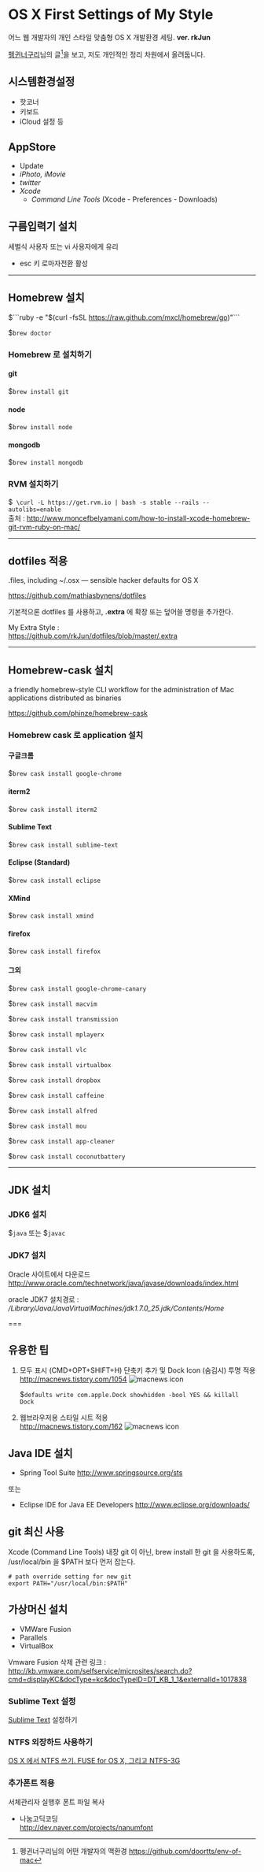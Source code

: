 # OS X First Settings of My Style

어느 웹 개발자의 개인 스타일 맞춤형 OS X 개발환경 세팅. **ver. rkJun**

[펭귄너구리](http://blog.doortts.com)님의 글[^1]을 보고, 저도 개인적인 정리 차원에서 올려둡니다.

[^1]: 펭귄너구리님의 어떤 개발자의 맥환경 <https://github.com/doortts/env-of-mac>

## 시스템환경설정

- 핫코너
- 키보드
- iCloud 설정 등
 
## AppStore
- Update
- *iPhoto, iMovie*
- *twitter*
- *Xcode*
  - *Command Line Tools* (Xcode - Preferences - Downloads)

## 구름입력기 설치
세벌식 사용자 또는 vi 사용자에게 유리

- esc 키 로마자전환 활성

***
## Homebrew 설치

$```ruby -e "$(curl -fsSL https://raw.github.com/mxcl/homebrew/go)"```

$```brew doctor```

### Homebrew 로 설치하기

#### git
$```brew install git```

#### node
$```brew install node```

#### mongodb
$```brew install mongodb```

### RVM 설치하기
$``` \curl -L https://get.rvm.io | bash -s stable --rails --autolibs=enable```   
출처 : <http://www.moncefbelyamani.com/how-to-install-xcode-homebrew-git-rvm-ruby-on-mac/>


***
## dotfiles 적용
.files, including ~/.osx — sensible hacker defaults for OS X

<https://github.com/mathiasbynens/dotfiles>

기본적으론 dotfiles 를 사용하고,
**.extra** 에 확장 또는 덮어쓸 명령을 추가한다.

My Extra Style :  
<https://github.com/rkJun/dotfiles/blob/master/.extra>



***
## Homebrew-cask 설치

a friendly homebrew-style CLI workflow for the administration of Mac applications distributed as binaries

<https://github.com/phinze/homebrew-cask>

### Homebrew cask 로 application 설치

#### 구글크롬
$```brew cask install google-chrome``` 

#### iterm2
$```brew cask install iterm2```

#### Sublime Text 
$```brew cask install sublime-text```

#### Eclipse (Standard)
$```brew cask install eclipse```

#### XMind
$```brew cask install xmind```

#### firefox
$```brew cask install firefox```

#### 그외 
$```brew cask install google-chrome-canary```

$```brew cask install macvim```

$```brew cask install transmission```

$```brew cask install mplayerx```

$```brew cask install vlc```

$```brew cask install virtualbox```

$```brew cask install dropbox```

$```brew cask install caffeine```

$```brew cask install alfred```

$```brew cask install mou```

$```brew cask install app-cleaner```

$```brew cask install coconutbattery```

---
## JDK 설치

### JDK6 설치

$```java``` 또는 $```javac```

### JDK7 설치

Oracle 사이트에서 다운로드  
<http://www.oracle.com/technetwork/java/javase/downloads/index.html>

 oracle JDK7 설치경로 :  
 _/Library/Java/JavaVirtualMachines/jdk1.7.0_25.jdk/Contents/Home_


===
## 유용한 팁
1. 모두 표시 (CMD+OPT+SHIFT+H) 단축키 추가 및 Dock Icon (숨김시) 투명 적용  
   <http://macnews.tistory.com/1054>
   ![macnews icon](http://cfile27.uf.tistory.com/original/206B013E4FE755FD15303C "macnews.tistory.com")
   
   $```defaults write com.apple.Dock showhidden -bool YES && killall Dock```

2. 웹브라우저용 스타일 시트 적용  
   <http://macnews.tistory.com/162> ![macnews icon][mnfavi]

[mnfavi]: http://cfile27.uf.tistory.com/original/206B013E4FE755FD15303C "macnews.tistory.com"
   

## Java IDE 설치

* Spring Tool Suite <http://www.springsource.org/sts>  

또는
 
* Eclipse IDE for Java EE Developers <http://www.eclipse.org/downloads/>

## git 최신 사용

Xcode (Command Line Tools) 내장 git 이 아닌, brew install 한 git 을 사용하도록, /usr/local/bin 을 $PATH 보다 먼저 잡는다.

```
# path override setting for new git
export PATH="/usr/local/bin:$PATH"
```

## 가상머신 설치
* VMWare Fusion
* Parallels 
* VirtualBox

Vmware Fusion 삭제 관련 링크 :  
<http://kb.vmware.com/selfservice/microsites/search.do?cmd=displayKC&docType=kc&docTypeID=DT_KB_1_1&externalId=1017838>

### Sublime Text 설정

[Sublime Text][st] 설정하기


[st]: http://sublimetext.com

### NTFS 외장하드 사용하기

[OS X 에서 NTFS 쓰기. FUSE for OS X, 그리고 NTFS-3G](http://rkjun.wordpress.com/2013/07/14/os-x-%EC%97%90%EC%84%9C-ntfs-%EC%93%B0%EA%B8%B0-fuse-for-os-x-%EA%B7%B8%EB%A6%AC%EA%B3%A0-ntfs-3g/)

### 추가폰트 적용
서체관리자 실행후 폰트 파일 복사

* 나눔고딕코딩  
   <http://dev.naver.com/projects/nanumfont>

 
<!--
> Right angle brackets &gt; are used for block quotes.
> 
~~Strikethrough~~

```
Fenced code blocks are like Stardard Markdown’s regular code
blocks, except that they’re not indented and instead rely on
a start and end fence lines to delimit the code block.
```

First Header | Second Header | Third Header
------------ | ------------- | ------------
Content Cell | Content Cell  | Content Cell
Content Cell | Content Cell  | Content Cell

If you wish, you can add a leading and tailing pipe to each line of the table:

| First Header | Second Header | Third Header |
| ------------ | ------------- | ------------ |
| Content Cell | Content Cell  | Content Cell |
| Content Cell | Content Cell  | Content Cell |

Specify alignement for each column by adding colons to separator lines:

First Header | Second Header | Third Header
:----------- | :-----------: | -----------:
Left         | Center        | Right
Left         | Center        | Right
-->

<!--### Shortcuts

#### View

* Toggle live preview: Shift + Cmd + I
* Toggle Words Counter: Shift + Cmd + W
* Toggle Transparent: Shift + Cmd + T
* Toggle Floating: Shift + Cmd + F
* Left/Right = 1/1: Cmd + 0
* Left/Right = 3/1: Cmd + +
* Left/Right = 1/3: Cmd + -

#### Actions

* Copy HTML: Option + Cmd + C
* Strong: Select text, Cmd + B
* Emphasize: Select text, Cmd + I
* Inline Code: Select text, Cmd + K
* Strikethrough: Select text, Cmd + U
* Link: Select text, Control + Shift + L
* Image: Select text, Control + Shift + I
* Select Word: Control + Option + W
* Select Line: Shift + Cmd + L
* Select All: Cmd + A
* Deselect All: Cmd + D
* Convert to Uppercase: Select text, Control + U
* Convert to Lowercase: Select text, Control + Shift + U
* Convert to Titlecase: Select text, Control + Option + U
* Convert to List: Select lines, Control + L
* Convert to Blockquote: Select lines, Control + Q
* Convert to H1: Cmd + 1
* Convert to H2: Cmd + 2
* Convert to H3: Cmd + 3
* Convert to H4: Cmd + 4
* Convert to H5: Cmd + 5
* Convert to H6: Cmd + 6
* Convert Spaces to Tabs: Control + [
* Convert Tabs to Spaces: Control + ]
* Insert Current Date: Control + Shift + 1
* Insert Current Time: Control + Shift + 2
* Insert entity <: Control + Shift + ,
* Insert entity >: Control + Shift + .
* Insert entity &: Control + Shift + 7
* Insert entity Space: Control + Shift + Space
* Insert Scriptogr.am Header: Control + Shift + G
* Shift Line Left: Select lines, Cmd + [
* Shift Line Right: Select lines, Cmd + ]
* New Line: Cmd + Return
* Comment: Cmd + /
* Hard Linebreak: Control + Return

 
#### Export

* Export HTML: Option + Cmd + E
* Export PDF:  Option + Cmd + P

 
For feedback, use the menu `Help` - `Send Feedback`-->